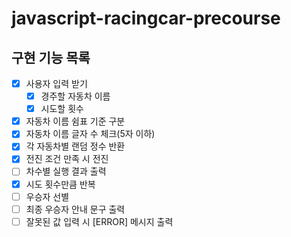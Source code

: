 # javascript-racingcar-precourse

## 구현 기능 목록

- [x] 사용자 입력 받기
  - [x] 경주할 자동차 이름
  - [x] 시도할 횟수
- [x] 자동차 이름 쉼표 기준 구분
- [x] 자동차 이름 글자 수 체크(5자 이하)
- [x] 각 자동차별 랜덤 정수 반환
- [x] 전진 조건 만족 시 전진
- [ ] 차수별 실행 결과 출력
- [x] 시도 횟수만큼 반복
- [ ] 우승자 선별
- [ ] 최종 우승자 안내 문구 출력
- [ ] 잘못된 값 입력 시 [ERROR] 메시지 출력
